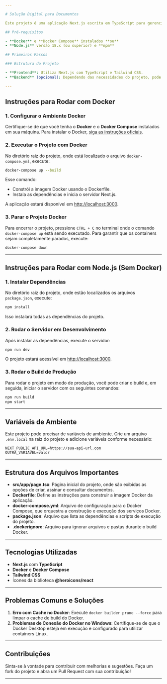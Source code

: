 ```yaml
---

# Solução Digital para Documentos

Este projeto é uma aplicação Next.js escrita em TypeScript para gerenciar documentos digitalmente.

## Pré-requisitos

- **Docker** e **Docker Compose** instalados **ou**
- **Node.js** versão 18.x (ou superior) e **npm**

## Primeiros Passos

### Estrutura do Projeto

- **Frontend**: Utiliza Next.js com TypeScript e Tailwind CSS.
- **Backend** (opcional): Dependendo das necessidades do projeto, pode incluir uma API.

---
```


## Instruções para Rodar com Docker

### 1. Configurar o Ambiente Docker

Certifique-se de que você tenha o **Docker** e o **Docker Compose** instalados em sua máquina. Para instalar o Docker, [siga as instruções oficiais](https://docs.docker.com/get-docker/).

### 2. Executar o Projeto com Docker

No diretório raiz do projeto, onde está localizado o arquivo `docker-compose.yml`, execute:

```bash
docker-compose up --build
```

Esse comando:
- Constrói a imagem Docker usando o Dockerfile.
- Instala as dependências e inicia o servidor Next.js.

A aplicação estará disponível em [http://localhost:3000](http://localhost:3000).

### 3. Parar o Projeto Docker

Para encerrar o projeto, pressione `CTRL + C` no terminal onde o comando `docker-compose up` está sendo executado. Para garantir que os containers sejam completamente parados, execute:

```bash
docker-compose down
```

---

## Instruções para Rodar com Node.js (Sem Docker)

### 1. Instalar Dependências

No diretório raiz do projeto, onde estão localizados os arquivos `package.json`, execute:

```bash
npm install
```

Isso instalará todas as dependências do projeto.

### 2. Rodar o Servidor em Desenvolvimento

Após instalar as dependências, execute o servidor:

```bash
npm run dev
```

O projeto estará acessível em [http://localhost:3000](http://localhost:3000).

### 3. Rodar o Build de Produção

Para rodar o projeto em modo de produção, você pode criar o build e, em seguida, iniciar o servidor com os seguintes comandos:

```bash
npm run build
npm start
```

---

## Variáveis de Ambiente

Este projeto pode precisar de variáveis de ambiente. Crie um arquivo `.env.local` na raiz do projeto e adicione variáveis conforme necessário:

```env
NEXT_PUBLIC_API_URL=https://sua-api-url.com
OUTRA_VARIAVEL=valor
```

---

## Estrutura dos Arquivos Importantes

- **src/app/page.tsx**: Página inicial do projeto, onde são exibidas as opções de criar, assinar e consultar documentos.
- **Dockerfile**: Define as instruções para construir a imagem Docker da aplicação.
- **docker-compose.yml**: Arquivo de configuração para o Docker Compose, que orquestra a construção e execução dos serviços Docker.
- **package.json**: Arquivo que lista as dependências e scripts de execução do projeto.
- **.dockerignore**: Arquivo para ignorar arquivos e pastas durante o build Docker.

---

## Tecnologias Utilizadas

- **Next.js** com **TypeScript**
- **Docker** e **Docker Compose**
- **Tailwind CSS**
- Ícones da biblioteca **@heroicons/react**

---

## Problemas Comuns e Soluções

1. **Erro com Cache no Docker**: Execute `docker builder prune --force` para limpar o cache de build do Docker.
2. **Problemas de Conexão do Docker no Windows**: Certifique-se de que o Docker Desktop esteja em execução e configurado para utilizar containers Linux.

---

## Contribuições

Sinta-se à vontade para contribuir com melhorias e sugestões. Faça um fork do projeto e abra um Pull Request com sua contribuição!

---
